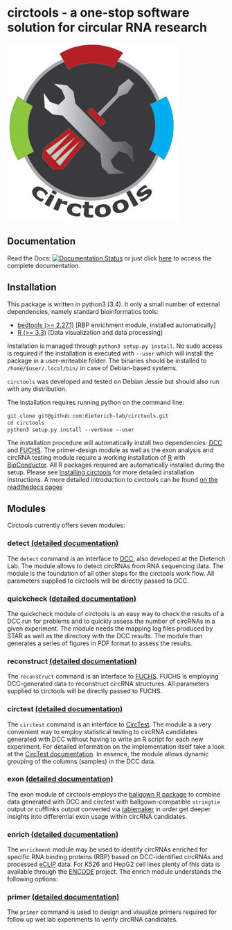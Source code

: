 # **circtools** - a one-stop software solution for circular RNA research

![circtools](docs/img/circtools.png)

## Documentation

Read the Docs: [![Documentation Status](https://readthedocs.org/projects/circtools/badge/?version=1.2-dev)](http://circtools.readthedocs.io/en/latest/?badge=1.2-dev) or just click [here](http://circtools.readthedocs.io/en/1.2-dev/) to access the complete documentation.

## Installation

This package is written in python3 (3.4). It only a small number of external dependencies, namely standard bioinformatics tools:

* [bedtools (>= 2.27.1)](http://bedtools.readthedocs.io/en/latest/content/installation.html) [RBP enrichment module, installed automatically]
* [R (>= 3.3)](https://www.digitalocean.com/community/tutorials/how-to-install-r-on-ubuntu-16-04-2) [Data visualization and data processing] 

Installation is managed through `python3 setup.py install`. No sudo access is required if the installation is executed with ``--user`` which will install the package in a user-writeable folder. The binaries should be installed to ``/home/$user/.local/bin/`` in case of Debian-based systems.

``circtools`` was developed and tested on Debian Jessie but should also run with any distribution.

The installation requires running python on the command line:

```
git clone git@github.com:dieterich-lab/circtools.git
cd circtools
python3 setup.py install --verbose --user
```

The installation procedure will automatically install two dependencies: [DCC](https://github.com/dieterich-lab/DCC) and [FUCHS](https://github.com/dieterich-lab/FUCHS). The primer-design module as well as the exon analysis and circRNA testing module require a working installation of [R](https://cran.r-project.org/) with [BioConductor](https://www.bioconductor.org/install/). All R packages required are automatically installed during the setup. Please see [Installing circtools](http://circtools.readthedocs.io/en/1.2-dev/Installation.html) for more detailed installation instructions. A more detailed introduction to circtools can be found [on the readthedocs pages](http://circtools.readthedocs.io/en/1.2-dev/index.html) 

## Modules

Circtools currently offers seven modules:

### detect [(detailed documentation)](http://circtools.readthedocs.io/en/1.2-dev/Detect.html)

The ``detect`` command is an interface to [DCC](https://github.com/dieterich-lab/DCC), also developed at the Dieterich Lab. The module allows to detect circRNAs from RNA sequencing data. The module is the foundation of all other steps for the circtools work flow. All parameters supplied to circtools will be directly passed to DCC.

### quickcheck [(detailed documentation)](http://circtools.readthedocs.io/en/1.2-dev/Quickcheck.html)

The quickcheck module of circtools is an easy way to check the results of a DCC run for problems and to quickly assess the number of circRNAs in a given experiment. The module needs the mapping log files produced by STAR as well as the directory with the DCC results. The module than generates a series of figures in PDF format to assess the results.

### reconstruct [(detailed documentation)](http://circtools.readthedocs.io/en/1.2-dev/Reconstruct.html)

The ``reconstruct`` command is an interface to [FUCHS](https://github.com/dieterich-lab/FUCHS). FUCHS is employing DCC-generated data to reconstruct circRNA structures. All parameters supplied to circtools will be directly passed to FUCHS.

### circtest [(detailed documentation)](http://circtools.readthedocs.io/en/1.2-dev/Circtest.html)

The ``circtest`` command is an interface to [CircTest](https://github.com/dieterich-lab/CircTest). The module a a very convenient way to employ statistical testing to circRNA candidates generated with DCC without having to write an R script for each new experiment. For detailed information on the implementation itself take a look at the [CircTest documentation](https://github.com/dieterich-lab/CircTest). In essence, the module allows dynamic grouping of the columns (samples) in the DCC data. 

### exon [(detailed documentation)](http://circtools.readthedocs.io/en/1.2-dev/Exon.html)
 
The exon module of circtools employs the [ballgown R package](https://www.bioconductor.org/packages/release/bioc/html/ballgown.html) to combine data generated with DCC and circtest with ballgown-compatible `stringtie` output or cufflinks output converted via [tablemaker](https://github.com/leekgroup/tablemaker) in order get deeper insights into differential exon usage within circRNA candidates. 

### enrich [(detailed documentation)](http://circtools.readthedocs.io/en/1.2-dev/Enrichment.html)

The ``enrichment`` module may be used to identify circRNAs enriched for specific RNA binding proteins (RBP) based on DCC-identified circRNAs and processed [eCLIP](http://www.nature.com/nmeth/journal/v13/n6/full/nmeth.3810.html) data. For K526 and HepG2 cell lines plenty of this data is available through the [ENCODE](https://www.encodeproject.org/search/?type=Experiment&assay_title=eCLIP)
 project. The enrich module understands the following options:
 
### primer [(detailed documentation)](http://circtools.readthedocs.io/en/1.2-dev/primer.html)

The ``primer`` command is used to design and visualize primers required for follow up wet lab experiments to verify circRNA candidates.




